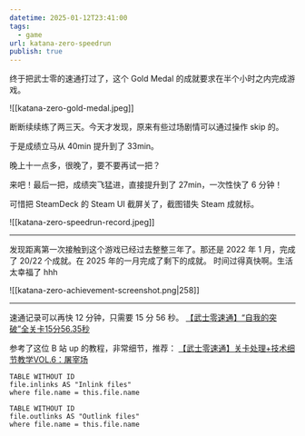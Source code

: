 ```yaml
---
datetime: 2025-01-12T23:41:00
tags:
  - game
url: katana-zero-speedrun
publish: true
---
```

终于把武士零的速通打过了，这个 Gold Medal 的成就要求在半个小时之内完成游戏。

![[katana-zero-gold-medal.jpeg]]

断断续续练了两三天。今天才发现，原来有些过场剧情可以通过操作 skip 的。

于是成绩立马从 40min 提升到了 33min。

晚上十一点多，很晚了，要不要再试一把？

来吧！最后一把，成绩突飞猛进，直接提升到了 27min，一次性快了 6 分钟！

可惜把 SteamDeck 的 Steam UI 截屏关了，截图错失 Steam 成就标。

![[katana-zero-speedrun-record.jpeg]]

---

发现距离第一次接触到这个游戏已经过去整整三年了。那还是 2022 年 1 月，完成了 20/22 个成就。在 2025 年的一月完成了剩下的成就。
时间过得真快啊。生活太幸福了 hhh

![[katana-zero-achievement-screenshot.png|258]]

---

速通记录可以再快 12 分钟，只需要 15 分 56 秒。
[【武士零速通】“自我的突破”全关卡15分56.35秒](https://www.bilibili.com/video/BV1ei421a7yF)

参考了这位 B 站 up 的教程，非常细节，推荐：
[【武士零速通】关卡处理+技术细节教学VOL.6：屠宰场](https://www.bilibili.com/video/BV1n7411q7QY)

```dataview
TABLE WITHOUT ID
file.inlinks AS "Inlink files"
where file.name = this.file.name
```
```dataview
TABLE WITHOUT ID
file.outlinks AS "Outlink files"
where file.name = this.file.name
```